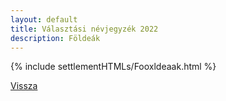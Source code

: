 ```yaml
---
layout: default
title: Választási névjegyzék 2022
description: Földeák
---
```


{% include settlementHTMLs/Fooxldeaak.html %}

[Vissza](../)